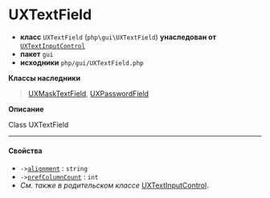 # UXTextField

- **класс** `UXTextField` (`php\gui\UXTextField`) **унаследован от** [`UXTextInputControl`](https://github.com/jphp-group/jphp-gui-ext/blob/master/jphp-gui-ext/api-docs/classes/php/gui/UXTextInputControl.ru.md)
- **пакет** `gui`
- **исходники** `php/gui/UXTextField.php`

**Классы наследники**

> [UXMaskTextField](https://github.com/jphp-group/jphp-gui-ext/blob/master/jphp-gui-ext/api-docs/classes/php/gui/UXMaskTextField.ru.md), [UXPasswordField](https://github.com/jphp-group/jphp-gui-ext/blob/master/jphp-gui-ext/api-docs/classes/php/gui/UXPasswordField.ru.md)

**Описание**

Class UXTextField

---

#### Свойства

- `->`[`alignment`](#prop-alignment) : `string`
- `->`[`prefColumnCount`](#prop-prefcolumncount) : `int`
- *См. также в родительском классе* [UXTextInputControl](https://github.com/jphp-group/jphp-gui-ext/blob/master/jphp-gui-ext/api-docs/classes/php/gui/UXTextInputControl.ru.md).